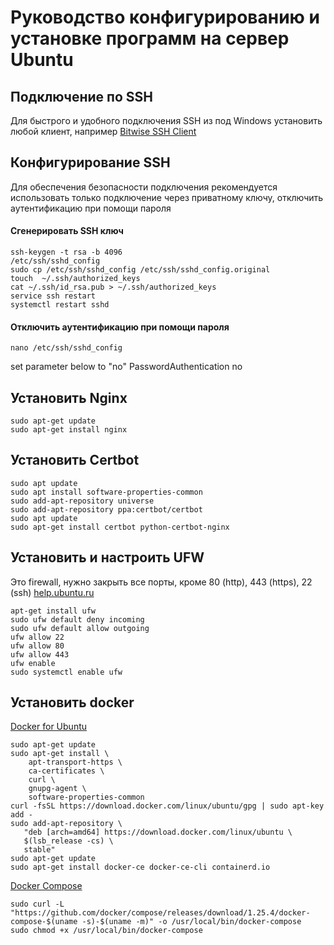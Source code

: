 # Руководство конфигурированию и установке программ на сервер Ubuntu

## Подключение по SSH
Для быстрого и удобного подключения SSH из под Windows установить любой клиент, например
[Bitwise SSH Client](https://www.bitvise.com/download-area)

## Конфигурирование SSH
Для обеспечения безопасности подключения рекомендуется использовать только подключение через приватному ключу, отключить аутентификацию при помощи пароля
#### Сгенерировать SSH ключ
```
ssh-keygen -t rsa -b 4096
/etc/ssh/sshd_config
sudo cp /etc/ssh/sshd_config /etc/ssh/sshd_config.original
touch  ~/.ssh/authorized_keys
cat ~/.ssh/id_rsa.pub > ~/.ssh/authorized_keys
service ssh restart
systemctl restart sshd
```
#### Отключить аутентификацию при помощи пароля
```
nano /etc/ssh/sshd_config
```
set parameter below to "no"
PasswordAuthentication no

## Установить Nginx
```
sudo apt-get update
sudo apt-get install nginx
```

## Установить Certbot
```
sudo apt update
sudo apt install software-properties-common
sudo add-apt-repository universe
sudo add-apt-repository ppa:certbot/certbot
sudo apt update
sudo apt-get install certbot python-certbot-nginx
```

## Установить и настроить UFW
Это firewall, нужно закрыть все порты, кроме 80 (http), 443 (https), 22 (ssh)
[help.ubuntu.ru](https://help.ubuntu.ru/wiki/%D1%80%D1%83%D0%BA%D0%BE%D0%B2%D0%BE%D0%B4%D1%81%D1%82%D0%B2%D0%BE_%D0%BF%D0%BE_ubuntu_server/%D0%B1%D0%B5%D0%B7%D0%BE%D0%BF%D0%B0%D1%81%D0%BD%D0%BE%D1%81%D1%82%D1%8C/firewall)
```
apt-get install ufw
sudo ufw default deny incoming
sudo ufw default allow outgoing
ufw allow 22
ufw allow 80
ufw allow 443
ufw enable
sudo systemctl enable ufw
```

## Установить docker
[Docker for Ubuntu](https://docs.docker.com/install/linux/docker-ce/ubuntu/)
```
sudo apt-get update
sudo apt-get install \
    apt-transport-https \
    ca-certificates \
    curl \
    gnupg-agent \
    software-properties-common
curl -fsSL https://download.docker.com/linux/ubuntu/gpg | sudo apt-key add -
sudo add-apt-repository \
   "deb [arch=amd64] https://download.docker.com/linux/ubuntu \
   $(lsb_release -cs) \
   stable"
sudo apt-get update
sudo apt-get install docker-ce docker-ce-cli containerd.io
```

[Docker Compose](https://docs.docker.com/compose/install/)
```
sudo curl -L "https://github.com/docker/compose/releases/download/1.25.4/docker-compose-$(uname -s)-$(uname -m)" -o /usr/local/bin/docker-compose
sudo chmod +x /usr/local/bin/docker-compose
```